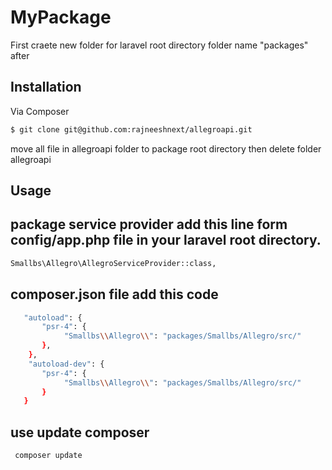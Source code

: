 # MyPackage
First craete new folder for laravel root directory folder name "packages" after 

## Installation

Via Composer

``` bash
$ git clone git@github.com:rajneeshnext/allegroapi.git
```
move all file in allegroapi folder to package root directory
then delete folder allegroapi

## Usage

## package service provider add this line form config/app.php file in your laravel root directory.
``` bash
Smallbs\Allegro\AllegroServiceProvider::class, 
```

## composer.json file add this code
``` bash
   "autoload": {
       "psr-4": {
            "Smallbs\\Allegro\\": "packages/Smallbs/Allegro/src/"
       },
	},
	"autoload-dev": {
       "psr-4": {
            "Smallbs\\Allegro\\": "packages/Smallbs/Allegro/src/"
       }
   }
```
## use update composer
``` bash
 composer update
```
